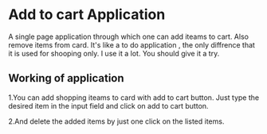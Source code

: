 # Add to cart Application

A single page application through which one can add iteams to cart. Also remove items from card. It's like a to do application , the only diffrence that it is used for shooping only. I use it a lot. You should give it a try.

## Working of application

1.You can add shopping iteams to card with add to cart button. Just type the desired item in the input field and click on add to cart button.

2.And delete the added items by just one click on the listed items.


